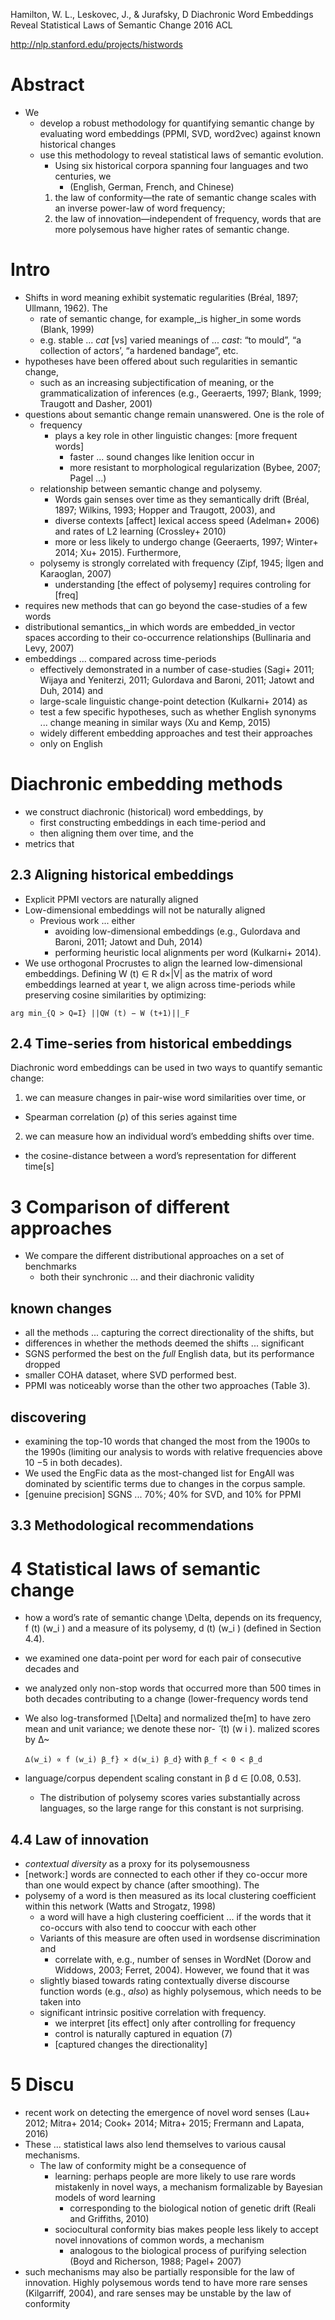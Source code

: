 Hamilton, W. L., Leskovec, J., & Jurafsky, D
Diachronic Word Embeddings Reveal Statistical Laws of Semantic Change
2016 ACL

http://nlp.stanford.edu/projects/histwords

# Abstract

* We 
  * develop a robust methodology for quantifying semantic change by evaluating
    word embeddings (PPMI, SVD, word2vec) against known historical changes
  * use this methodology to reveal statistical laws of semantic evolution.
    * Using six historical corpora spanning four languages and two centuries, we
      * (English, German, French, and Chinese)
    1. the law of conformity—the rate of semantic change scales with an inverse
       power-law of word frequency; 
    2. the law of innovation—independent of frequency, words that are more
       polysemous have higher rates of semantic change.

# Intro

* Shifts in word meaning exhibit systematic regularities (Bréal, 1897;
  Ullmann, 1962). The 
  * rate of semantic change, for example,_is higher_in some words (Blank, 1999) 
  * e.g. stable ... _cat_ [vs] varied meanings of ... _cast_: 
    “to mould”, “a collection of actors’, “a hardened bandage”, etc. 
* hypotheses have been offered about such regularities in semantic change, 
  * such as an increasing subjectification of meaning, or the
    grammaticalization of inferences 
    (e.g., Geeraerts, 1997; Blank, 1999; Traugott and Dasher, 2001)
* questions about semantic change remain unanswered. One is the role of 
  * frequency
    * plays a key role in other linguistic changes: [more frequent words]
      * faster ... sound changes like lenition occur in 
      * more resistant to morphological regularization (Bybee, 2007; Pagel ...)
  * relationship between semantic change and polysemy. 
    * Words gain senses over time as they semantically drift 
      (Bréal, 1897; Wilkins, 1993; Hopper and Traugott, 2003), and 
    * diverse contexts [affect] lexical access speed (Adelman+ 2006) and
      rates of L2 learning (Crossley+ 2010)
    * more or less likely to undergo change (Geeraerts, 1997; Winter+
      2014; Xu+ 2015). Furthermore, 
  * polysemy is strongly correlated with frequency 
    (Zipf, 1945; İlgen and Karaoglan, 2007)
    * understanding [the effect of polysemy] requires controling for [freq]
* requires new methods that can go beyond the case-studies of a few words
* distributional semantics,_in which words are embedded_in vector spaces
  according to their co-occurrence relationships (Bullinaria and Levy, 2007)
* embeddings ... compared across time-periods
  * effectively demonstrated in a number of case-studies 
    (Sagi+ 2011; Wijaya and Yeniterzi, 2011; Gulordava and Baroni, 2011;
    Jatowt and Duh, 2014) and 
  * large-scale linguistic change-point detection (Kulkarni+ 2014) as
  * test a few specific hypotheses, such as whether 
    English synonyms ... change meaning in similar ways (Xu and Kemp, 2015)
  * widely different embedding approaches and test their approaches 
  * only on English

# Diachronic embedding methods

* we construct diachronic (historical) word embeddings, by 
  * first constructing embeddings in each time-period and 
  * then aligning them over time, and the 
* metrics that

## 2.3 Aligning historical embeddings

* Explicit PPMI vectors are naturally aligned
* Low-dimensional embeddings will not be naturally aligned 
  * Previous work ... either 
    * avoiding low-dimensional embeddings 
      (e.g., Gulordava and Baroni, 2011; Jatowt and Duh, 2014)
    * performing heuristic local alignments per word (Kulkarni+ 2014).
* We use orthogonal Procrustes to align the learned low-dimensional embeddings.
  Defining W (t) ∈ R d×|V| as the matrix of word embeddings learned at year t,
  we align across time-periods while preserving cosine similarities by
  optimizing:

`arg min_{Q > Q=I} ||QW (t) − W (t+1)||_F`

## 2.4 Time-series from historical embeddings

Diachronic word embeddings can be used in two ways to quantify semantic change:
1. we can measure changes in pair-wise word similarities over time, or 
  * Spearman correlation (ρ) of this series against time
2.  we can measure how an individual word’s embedding shifts over time.
  * the cosine-distance between a word’s representation for different time[s]

# 3 Comparison of different approaches

* We compare the different distributional approaches on a set of benchmarks
  * both their synchronic ... and their diachronic validity

## known changes

* all the methods ... capturing the correct directionality of the shifts, but
* differences in whether the methods deemed the shifts ...  significant 
* SGNS performed the best on the _full_ English data, but its performance dropped
* smaller COHA dataset, where SVD performed best. 
* PPMI was noticeably worse than the other two approaches (Table 3).

## discovering

* examining the top-10 words that changed the most from the 1900s to the 1990s
  (limiting our analysis to words with relative frequencies above 10 −5 in both
  decades). 
* We used the EngFic data as the most-changed list for EngAll was dominated by
  scientific terms due to changes in the corpus sample.
* [genuine precision] SGNS ... 70%; 40% for SVD, and 10% for PPMI

## 3.3 Methodological recommendations

# 4 Statistical laws of semantic change

* how a word’s rate of semantic change \Delta, depends on its frequency, f (t) (w_i )
  and a measure of its polysemy, d (t) (w_i ) (defined in Section 4.4).
* we examined one data-point per word for each pair of consecutive decades and
* we analyzed only non-stop words that occurred more than 500 times in both
  decades contributing to a change (lower-frequency words tend
* We also log-transformed [\Delta] and normalized the[m] to have zero mean and
  unit variance; we denote these nor- ̃ (t) (w i ).  malized scores by ∆~

  `∆(w_i) ∝ f (w_i) β_f} × d(w_i) β_d}` with `β_f < 0 < β_d`

* language/corpus dependent scaling constant in β d ∈ [0.08, 0.53]. 
  * The distribution of polysemy scores varies substantially across languages,
    so the large range for this constant is not surprising.

## 4.4 Law of innovation

* _contextual diversity_ as a proxy for its polysemousness
* [network:] words are connected to each other if they co-occur more than one
  would expect by chance (after smoothing). The 
* polysemy of a word is then measured as its local clustering coefficient
  within this network (Watts and Strogatz, 1998)
  * a word will have a high clustering coefficient ... if the words that it
    co-occurs with also tend to cooccur with each other
  * Variants of this measure are often used in wordsense discrimination and
    * correlate with, e.g., number of senses in WordNet 
      (Dorow and Widdows, 2003; Ferret, 2004). However, we found that it was
  * slightly biased towards rating contextually diverse discourse function
    words (e.g., _also_) as highly polysemous, which needs to be taken into
  * significant intrinsic positive correlation with frequency. 
    * we interpret [its effect] only after controlling for frequency
    * control is naturally captured in equation (7)
    * [captured changes the directionality]

# 5 Discu

* recent work on detecting the emergence of novel word senses 
  (Lau+ 2012; Mitra+ 2014; Cook+ 2014; Mitra+ 2015;
  Frermann and Lapata, 2016)
* These ... statistical laws also lend themselves to various causal mechanisms.
  * The law of conformity might be a consequence of 
    * learning: perhaps people are more likely to use rare words mistakenly in
      novel ways, a mechanism formalizable by Bayesian models of word learning 
      * corresponding to the biological notion of genetic drift 
        (Reali and Griffiths, 2010)
    * sociocultural conformity bias makes people less likely to accept novel
      innovations of common words, a mechanism 
      * analogous to the biological process of purifying selection 
        (Boyd and Richerson, 1988; Pagel+ 2007)
* such mechanisms may also be partially responsible for the law of innovation.
  Highly polysemous words tend to have more rare senses (Kilgarriff, 2004), and
  rare senses may be unstable by the law of conformity
